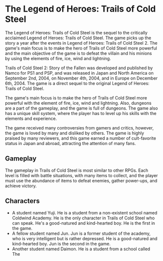 # The Legend of Heroes: Trails of Cold Steel

The Legend of Heroes: Trails of Cold Steel is the sequel to the critically acclaimed Legend of Heroes: Trails of Cold Steel. The game picks up the story a year after the events in Legend of Heroes: Trails of Cold Steel 2. The game's main focus is to make the hero of Trails of Cold Steel more powerful and the main objective of the game is to defeat the villain and his minions by using the elements of fire, ice, wind and lightning.

Trails of Cold Steel 2: Story of the Fallen was developed and published by Namco for PS1 and PSP, and was released in Japan and North America on September 2nd, 2004, on November 4th, 2004, and in Europe on December 6th, 2004. The game is a direct sequel to the original Legend of Heroes: Trails of Cold Steel.

The game's main focus is to make the hero of Trails of Cold Steel more powerful with the element of fire, ice, wind and lightning. Also, dungeons are a part of the gameplay, and the game is full of dungeons. The game also has a unique skill system, where the player has to level up his skills with the elements and experience.

The game received many controversies from gamers and critics, however, the game is loved by many and disliked by others. The game is highly praised by many reviewers, and this game earned a number of cult-favorite status in Japan and abroad, attracting the attention of many fans.

## Gameplay

The gameplay in Trails of Cold Steel is most similar to other RPGs. Each level is filled with battle situations, with many items to collect, and the player must use the abundance of items to defeat enemies, gather power-ups, and achieve victory.

## Characters

*    A student named Yuji. He is a student from a non-existent school named Coldwind Academy. He is the only character in Trails of Cold Steel who can speak. He's a good-natured and kind-hearted boy. He is the first in the game.
*   A fellow student named Jun. Jun is a former student of the academy, who is very intelligent but is rather depressed. He is a good-natured and kind-hearted boy. Jun is the second in the game.
*   Another student named Daimon. He is a student from a school called The